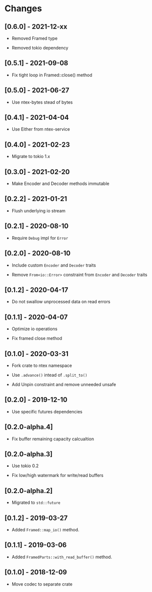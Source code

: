# Changes

## [0.6.0] - 2021-12-xx

* Removed Framed type

* Removed tokio dependency

## [0.5.1] - 2021-09-08

* Fix tight loop in Framed::close() method

## [0.5.0] - 2021-06-27

* Use ntex-bytes stead of bytes

## [0.4.1] - 2021-04-04

* Use Either from ntex-service

## [0.4.0] - 2021-02-23

* Migrate to tokio 1.x

## [0.3.0] - 2021-02-20

* Make Encoder and Decoder methods immutable

## [0.2.2] - 2021-01-21

* Flush underlying io stream

## [0.2.1] - 2020-08-10

* Require `Debug` impl for `Error`

## [0.2.0] - 2020-08-10

* Include custom `Encoder` and `Decoder` traits

* Remove `From<io::Error>` constraint from `Encoder` and `Decoder` traits

## [0.1.2] - 2020-04-17

* Do not swallow unprocessed data on read errors

## [0.1.1] - 2020-04-07

* Optimize io operations

* Fix framed close method

## [0.1.0] - 2020-03-31

* Fork crate to ntex namespace

* Use `.advance()` intead of `.split_to()`

* Add Unpin constraint and remove unneeded unsafe

## [0.2.0] - 2019-12-10

* Use specific futures dependencies

## [0.2.0-alpha.4]

* Fix buffer remaining capacity calcualtion

## [0.2.0-alpha.3]

* Use tokio 0.2

* Fix low/high watermark for write/read buffers

## [0.2.0-alpha.2]

* Migrated to `std::future`

## [0.1.2] - 2019-03-27

* Added `Framed::map_io()` method.

## [0.1.1] - 2019-03-06

* Added `FramedParts::with_read_buffer()` method.

## [0.1.0] - 2018-12-09

* Move codec to separate crate
